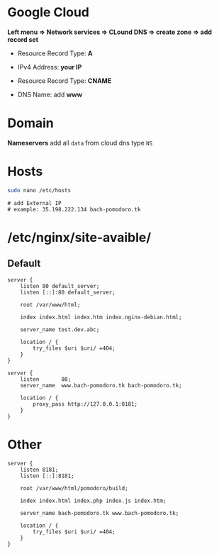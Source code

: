 # Google Cloud

**Left menu => Network services => CLound DNS => create zone => add record set**
- Resource Record Type: **A**
- IPv4 Address: **your IP**

- Resource Record Type: **CNAME**
- DNS Name: add **www**

# Domain
**Nameservers**
add all `data` from cloud dns type `NS`

# Hosts
```bash
sudo nano /etc/hosts
```
```
# add External IP
# example: 35.198.222.134 bach-pomodoro.tk
```

# /etc/nginx/site-avaible/
## Default
```
server {
	listen 80 default_server;
	listen [::]:80 default_server;

	root /var/www/html;

	index index.html index.htm index.nginx-debian.html;

	server_name test.dev.abc;

	location / {
		try_files $uri $uri/ =404;
	}
}

server {
    listen       80;
    server_name  www.bach-pomodoro.tk bach-pomodoro.tk;

    location / {
        proxy_pass http://127.0.0.1:8181;
    }
}
```

# Other 
```
server {
	listen 8181;
	listen [::]:8181;

	root /var/www/html/pomodoro/build;

	index index.html index.php index.js index.htm;

	server_name bach-pomodoro.tk www.bach-pomodoro.tk;

	location / {
		try_files $uri $uri/ =404;
	}
}

```
